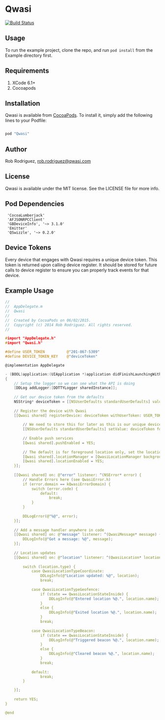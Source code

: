 # Qwasi

[![Build Status](https://travis-ci.org/qwasi/ios-library.svg?branch=master)](https://travis-ci.org/qwasi/ios-library)

## Usage

To run the example project, clone the repo, and run `pod install` from the Example directory first.

## Requirements

1. XCode 6.1+
2. Cocoapods

## Installation

Qwasi is available from [CocoaPods](http://cocoapods.org/). To install
it, simply add the following lines to your Podfile:

```ruby

pod "Qwasi"
```

## Author

Rob Rodriguez, rob.rodriguez@qwasi.com

## License

Qwasi is available under the MIT license. See the LICENSE file for more info.

## Pod Dependencies
```
 'CocoaLumberjack'
 'AFJSONRPCClient'
 'GBDeviceInfo', '~> 3.1.0'
 'Emitter'
 'QSwizzle', '~> 0.2.0'

```

## Device Tokens

Every device that engages with Qwasi requires a unique device token. This token is returned upon calling device register. It should be stored for future calls to device register to ensure you can properly track events for that device.

## Example Usage
```C
//
//  AppDelegate.m
//  Qwasi
//
//  Created by CocoaPods on 06/02/2015.
//  Copyright (c) 2014 Rob Rodriguez. All rights reserved.
//

#import "AppDelegate.h"
#import "Qwasi.h"

#define USER_TOKEN          @"201-867-5309"
#define DEVICE_TOKEN_KEY    @"deviceToken"

@implementation AppDelegate

- (BOOL)application:(UIApplication *)application didFinishLaunchingWithOptions:(NSDictionary *)launchOptions
{
    // Setup the logger so we can see what the API is doing
    [DDLog addLogger:[DDTTYLogger sharedInstance]];
    
    // Get our device token from the defaults
    NSString* deviceToken = [[NSUserDefaults standardUserDefaults] valueForKey: DEVICE_TOKEN_KEY];
    
    // Register the device with Qwasi
    [[Qwasi shared] registerDevice: deviceToken withUserToken: USER_TOKEN success: ^(NSString *deviceToken) {
        
        // We need to store this for later as this is our unique device identifier
        [[NSUserDefaults standardUserDefaults] setValue: deviceToken forKey: DEVICE_TOKEN_KEY];
        
        // Enable push services
        [Qwasi shared].pushEnabled = YES;
        
        // The default is for foreground location only, set the location manager to get background updates
        [Qwasi shared].locationManager = [QwasiLocationManager backgroundManager];
        [Qwasi shared].locationEnabled = YES; 
    }];
    
    [[Qwasi shared] on: @"error" listener: ^(NSError* error) {
        // Handle Errors here (see QwasiError.h)
        if (error.domain == kQwasiErrorDomain) {
            switch (error.code) {
                default:
                    break;
            }
        }
        
        DDLogError(@"%@", error);
    }];
    
    // Add a message handler anywhere in code
    [[Qwasi shared] on: @"message" listener: ^(QwasiMessage* message) {
        DDLogInfo(@"Got a message: %@", message);
    }];
    
    // Location updates
    [[Qwasi shared] on: @"location" listener: ^(QwasiLocation* location, QwasiLocationState state) {
    
        switch (location.type) {
            case QwasiLocationTypeCoordinate:
                DDLogInfo(@"Location updated: %@", location);
                break;
                
            case QwasiLocationTypeGeofence:
                if (state == QwasiLocationStateInside) {
                    DDLogInfo(@"Entered location %@.", location.name);
                }
                else {
                    DDLogInfo(@"Exited location %@.", location.name);
                }
                break;
                
            case QwasiLocationTypeBeacon:
                if (state == QwasiLocationStateInside) {
                    DDLogInfo(@"Triggered beacon %@.", location.name);
                }
                else {
                    DDLogInfo(@"Cleared beacon %@.", location.name);
                }
                break;
                
            default:
                break;
        }

    }];
    
    return YES;
}

@end

```
